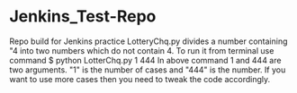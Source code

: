 # Jenkins_Test-Repo
Repo build for Jenkins practice
LotteryChq.py divides a number containing "4 into two numbers which do not contain 4.
To run it from terminal use command
$ python LotterChq.py 1 444
In above command 1 and 444 are two arguments. "1" is the number of cases and "444" is the number. If you want to use more cases then you need to tweak the code accordingly.

